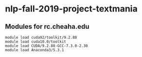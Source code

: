 # nlp-fall-2019-project-textmania


## Modules for rc.cheaha.edu

```
module load cuda92/toolkit/9.2.88
module load cuda10.0/toolkit
module load CUDA/9.2.88-GCC-7.3.0-2.30
module load Anaconda3/5.3.1
```
